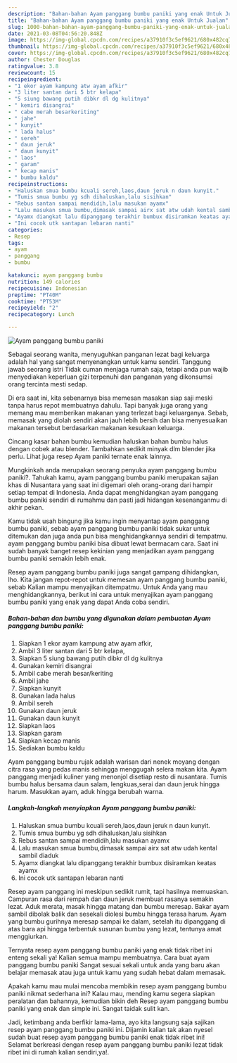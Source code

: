 ```yaml
---
description: "Bahan-bahan Ayam panggang bumbu paniki yang enak Untuk Jualan"
title: "Bahan-bahan Ayam panggang bumbu paniki yang enak Untuk Jualan"
slug: 1000-bahan-bahan-ayam-panggang-bumbu-paniki-yang-enak-untuk-jualan
date: 2021-03-08T04:56:20.848Z
image: https://img-global.cpcdn.com/recipes/a37910f3c5ef9621/680x482cq70/ayam-panggang-bumbu-paniki-foto-resep-utama.jpg
thumbnail: https://img-global.cpcdn.com/recipes/a37910f3c5ef9621/680x482cq70/ayam-panggang-bumbu-paniki-foto-resep-utama.jpg
cover: https://img-global.cpcdn.com/recipes/a37910f3c5ef9621/680x482cq70/ayam-panggang-bumbu-paniki-foto-resep-utama.jpg
author: Chester Douglas
ratingvalue: 3.8
reviewcount: 15
recipeingredient:
- "1 ekor ayam kampung atw ayam afkir"
- "3 liter santan dari 5 btr kelapa"
- "5 siung bawang putih dibkr dl dg kulitnya"
- " kemiri disangrai"
- " cabe merah besarkeriting"
- " jahe"
- " kunyit"
- " lada halus"
- " sereh"
- " daun jeruk"
- " daun kunyit"
- " laos"
- " garam"
- " kecap manis"
- " bumbu kaldu"
recipeinstructions:
- "Haluskan smua bumbu kcuali sereh,laos,daun jeruk n daun kunyit."
- "Tumis smua bumbu yg sdh dihaluskan,lalu sisihkan"
- "Rebus santan sampai mendidih,lalu masukan ayamx"
- "Lalu masukan smua bumbu,dimasak sampai airx sat atw udah kental sambil diaduk"
- "Ayamx diangkat lalu dipanggang terakhir bumbux disiramkan keatas ayamx"
- "Ini cocok utk santapan lebaran nanti"
categories:
- Resep
tags:
- ayam
- panggang
- bumbu

katakunci: ayam panggang bumbu 
nutrition: 149 calories
recipecuisine: Indonesian
preptime: "PT40M"
cooktime: "PT53M"
recipeyield: "2"
recipecategory: Lunch

---
```



![Ayam panggang bumbu paniki](https://img-global.cpcdn.com/recipes/a37910f3c5ef9621/680x482cq70/ayam-panggang-bumbu-paniki-foto-resep-utama.jpg)

Sebagai seorang wanita, menyuguhkan panganan lezat bagi keluarga adalah hal yang sangat menyenangkan untuk kamu sendiri. Tanggung jawab seorang istri Tidak cuman menjaga rumah saja, tetapi anda pun wajib menyediakan keperluan gizi terpenuhi dan panganan yang dikonsumsi orang tercinta mesti sedap.

Di era  saat ini, kita sebenarnya bisa memesan masakan siap saji meski tanpa harus repot membuatnya dahulu. Tapi banyak juga orang yang memang mau memberikan makanan yang terlezat bagi keluarganya. Sebab, memasak yang diolah sendiri akan jauh lebih bersih dan bisa menyesuaikan makanan tersebut berdasarkan makanan kesukaan keluarga. 

Cincang kasar bahan bumbu kemudian haluskan bahan bumbu halus dengan cobek atau blender. Tambahkan sedikit minyak dlm blender jika perlu. Lihat juga resep Ayam paniki ternate enak lainnya.

Mungkinkah anda merupakan seorang penyuka ayam panggang bumbu paniki?. Tahukah kamu, ayam panggang bumbu paniki merupakan sajian khas di Nusantara yang saat ini digemari oleh orang-orang dari hampir setiap tempat di Indonesia. Anda dapat menghidangkan ayam panggang bumbu paniki sendiri di rumahmu dan pasti jadi hidangan kesenanganmu di akhir pekan.

Kamu tidak usah bingung jika kamu ingin menyantap ayam panggang bumbu paniki, sebab ayam panggang bumbu paniki tidak sukar untuk ditemukan dan juga anda pun bisa menghidangkannya sendiri di tempatmu. ayam panggang bumbu paniki bisa dibuat lewat bermacam cara. Saat ini sudah banyak banget resep kekinian yang menjadikan ayam panggang bumbu paniki semakin lebih enak.

Resep ayam panggang bumbu paniki juga sangat gampang dihidangkan, lho. Kita jangan repot-repot untuk memesan ayam panggang bumbu paniki, sebab Kalian mampu menyajikan ditempatmu. Untuk Anda yang mau menghidangkannya, berikut ini cara untuk menyajikan ayam panggang bumbu paniki yang enak yang dapat Anda coba sendiri.

<!--inarticleads1-->

##### Bahan-bahan dan bumbu yang digunakan dalam pembuatan Ayam panggang bumbu paniki:

1. Siapkan 1 ekor ayam kampung atw ayam afkir,
1. Ambil 3 liter santan dari 5 btr kelapa,
1. Siapkan 5 siung bawang putih dibkr dl dg kulitnya
1. Gunakan  kemiri disangrai
1. Ambil  cabe merah besar/keriting
1. Ambil  jahe
1. Siapkan  kunyit
1. Gunakan  lada halus
1. Ambil  sereh
1. Gunakan  daun jeruk
1. Gunakan  daun kunyit
1. Siapkan  laos
1. Siapkan  garam
1. Siapkan  kecap manis
1. Sediakan  bumbu kaldu


Ayam panggang bumbu rujak adalah warisan dari nenek moyang dengan citra rasa yang pedas manis sehingga menggugah selera makan kita. Ayam panggang menjadi kuliner yang menonjol disetiap resto di nusantara. Tumis bumbu halus bersama daun salam, lengkuas,serai dan daun jeruk hingga harum. Masukkan ayam, aduk hingga berubah warna. 

<!--inarticleads2-->

##### Langkah-langkah menyiapkan Ayam panggang bumbu paniki:

1. Haluskan smua bumbu kcuali sereh,laos,daun jeruk n daun kunyit.
1. Tumis smua bumbu yg sdh dihaluskan,lalu sisihkan
1. Rebus santan sampai mendidih,lalu masukan ayamx
1. Lalu masukan smua bumbu,dimasak sampai airx sat atw udah kental sambil diaduk
1. Ayamx diangkat lalu dipanggang terakhir bumbux disiramkan keatas ayamx
1. Ini cocok utk santapan lebaran nanti


Resep ayam panggang ini meskipun sedikit rumit, tapi hasilnya memuaskan. Campuran rasa dari rempah dan daun jeruk membuat rasanya semakin lezat. Aduk merata, masak hingga matang dan bumbu meresap. Bakar ayam sambil dibolak balik dan sesekali diolesi bumbu hingga terasa harum. Ayam yang bumbu gurihnya meresap sampai ke dalam, setelah itu dipanggang di atas bara api hingga terbentuk susunan bumbu yang lezat, tentunya amat menggiurkan. 

Ternyata resep ayam panggang bumbu paniki yang enak tidak ribet ini enteng sekali ya! Kalian semua mampu membuatnya. Cara buat ayam panggang bumbu paniki Sangat sesuai sekali untuk anda yang baru akan belajar memasak atau juga untuk kamu yang sudah hebat dalam memasak.

Apakah kamu mau mulai mencoba membikin resep ayam panggang bumbu paniki nikmat sederhana ini? Kalau mau, mending kamu segera siapkan peralatan dan bahannya, kemudian bikin deh Resep ayam panggang bumbu paniki yang enak dan simple ini. Sangat taidak sulit kan. 

Jadi, ketimbang anda berfikir lama-lama, ayo kita langsung saja sajikan resep ayam panggang bumbu paniki ini. Dijamin kalian tak akan nyesel sudah buat resep ayam panggang bumbu paniki enak tidak ribet ini! Selamat berkreasi dengan resep ayam panggang bumbu paniki lezat tidak ribet ini di rumah kalian sendiri,ya!.

